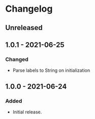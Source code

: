# Changelog

## Unreleased

## 1.0.1 - 2021-06-25
### Changed
- Parse labels to String on initialization

## 1.0.0 - 2021-06-24
### Added
- Initial release.
